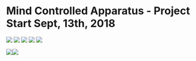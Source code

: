 # Mind Controlled Apparatus  - Project Start Sept, 13th, 2018

<img src=https://github.com/RubensZimbres/Repo-2018/blob/master/Mind-Controlled-Apparatus/Pictures/muse0.JPG>

<img src=https://github.com/RubensZimbres/Repo-2018/blob/master/Mind-Controlled-Apparatus/Pictures/muse1.JPG>  

<img src=https://github.com/RubensZimbres/Repo-2018/blob/master/Mind-Controlled-Apparatus/Pictures/muse2.JPG>  

<img src=https://github.com/RubensZimbres/Repo-2018/blob/master/Mind-Controlled-Apparatus/Pictures/rasp.png>  

<img src=https://github.com/RubensZimbres/Repo-2018/blob/master/Mind-Controlled-Apparatus/Pictures/tensorflow.JPG>  

<img src=https://github.com/RubensZimbres/Repo-2018/blob/master/Mind-Controlled-Apparatus/Pictures/car0.JPG><img src=https://github.com/RubensZimbres/Repo-2018/blob/master/Mind-Controlled-Apparatus/Pictures/car1.JPG>  
